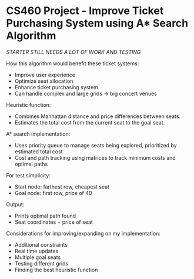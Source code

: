 # CS460 Project - Improve Ticket Purchasing System using A* Search Algorithm

*STARTER*
*STILL NEEDS A LOT OF WORK AND TESTING*

How this algorithm would benefit these ticket systems:
- Improve user experience
- Optimize seat allocation
- Enhance ticket purchasing system 
- Can handle complex and large grids -> big concert venues

Heuristic function:

- Combines Manhattan distance and price differences between seats.
- Estimates the total cost from the current seat to the goal seat.

A* search implementation:

- Uses priority queue to manage seats being explored, prioritized by estimated total cost 
- Cost and path tracking using matrices to track minimum costs and optimal paths


For test simplicity:

- Start node: farthest row, cheapest seat
- Goal node: first row, price of 40

Output:
- Prints optimal path found 
- Seat coordinates + price of seat

Considerations for improving/expanding on my implementation:

- Additional constraints
- Real time updates
- Multiple goal seats 
- Testing different grids
- Finding the best heuristic function 

